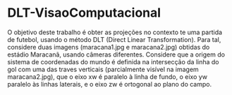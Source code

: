# DLT-VisaoComputacional

O objetivo deste trabalho é obter as projeções no contexto te uma partida de futebol, usando o método DLT (Direct Linear Transformation). Para tal, considere duas imagens (maracana1.jpg e maracana2.jpg) obtidas do estádio Maracanã, usando câmeras diferentes. Considere que a origem do sistema de coordenadas do mundo é definida na intersecção da linha do gol com uma das traves verticais (parcialmente visível na imagem maracana2.jpg), que o eixo xw é paralelo à linha de fundo, o eixo yw paralelo às linhas laterais, e o eixo zw é ortogonal ao plano do campo.